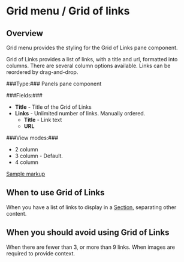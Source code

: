 # Grid menu / Grid of links #

## Overview ##
Grid menu provides the styling for the Grid of Links pane component.

Grid of Links provides a list of links, with a title and url, formatted into columns. There are several column options available. Links can be reordered by drag-and-drop. 

###Type:###
Panels pane component

###Fields:###

* **Title** - Title of the Grid of Links
* **Links** - Unlimited number of links. Manually ordered.
    * **Title** - Link text
    * **URL**

###View modes:###
* 2 column
* 3 column - Default.
* 4 column

[Sample markup](grid-menu.html)

## When to use Grid of Links ##
When you have a list of links to display in a [Section](../sections/README.md), separating other content.

## When you should avoid using Grid of Links ##
When there are fewer than 3, or more than 9 links.
When images are required to provide context.
